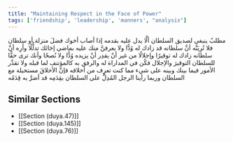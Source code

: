 ```yaml
---
title: "Maintaining Respect in the Face of Power"
tags: ['friendship', 'leadership', 'manners', "analysis"]
---
```


 مطلبٌ ينبغي لصديق السلطان ألَّا يدل عليه بقدمه إذا أصاب أخوك فضلَ منزلة أو سلطان فلا تُرِيَنَّه أنَّ سلطانه قد زادك له وُدًّا ولا يعرفنَّ منك عليه بماضي إخائك تدلُّلًا وأَرِه أنَّ سلطانه زادك له توقيرًا وإجلالًا من غير أنْ يقدِر أنْ يزيده وُدًّا ولا نُصحًا وأنك ترى حقًّا للسلطان التوقيرَ والإجلال فكُن في المداراة له والرفق به كالمؤتنف لما قبله ولا تقدِّر الأمور فيما بينك وبينه على شيء مما كنت تعرِف من أخلاقه فإنَّ الأخلاقَ مستحيلة مع السلطان وربما رأينا الرجل المُدِلَّ على السلطان بقِدَمِه قد أضرَّ به قِدَمُه

## Similar Sections
- [[Section (duya.47)]]
 - [[Section (duya.145)]]
 - [[Section (duya.76)]]
